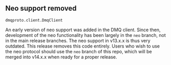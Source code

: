 ## Neo support removed

`dmqproto.client.DmqClient`

An early version of neo support was added in the DMQ client. Since then,
development of the neo functionality has been largely in the `neo` branch, not
in the main release branches. The neo support in v13.x.x is thus very outdated.
This release removes this code entirely. Users who wish to use the neo protocol
should use the `neo` branch of this repo, which will be merged into v14.x.x when
ready for a proper release.

